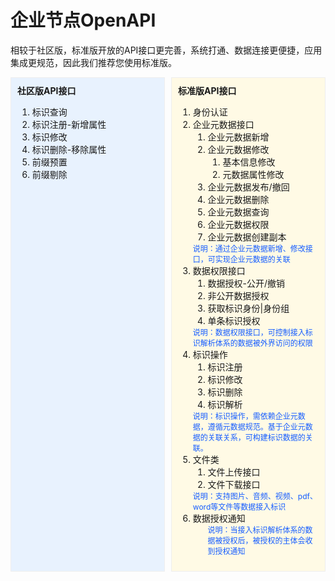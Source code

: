 # 企业节点OpenAPI

相较于社区版，标准版开放的API接口更完善，系统打通、数据连接更便捷，应用集成更规范，因此我们推荐您使用标准版。

<div style="display:flex;">
<div style="width: 400px;padding:10px;background-color:rgb(232, 242, 254);border:1px solid #eee;margin-right:5px;">
    <strong>社区版API接口</strong>
    <ol>
    <li>标识查询</li>
    <li>标识注册-新增属性</li>
    <li>标识修改</li>
    <li>标识删除-移除属性</li>
    <li>前缀预置</li>
    <li>前缀剔除</li>
    </ol>
</div>
<div style="width: 400px;padding:10px;background-color:rgb(255, 250, 229);border:1px solid #eee;margin-left:5px;">
   <strong>标准版API接口</strong>
   <ol>
    <li>身份认证</li>
    <li>企业元数据接口
        <ol>
            <li>企业元数据新增</li>
            <li>企业元数据修改
                <ol>
                    <li>基本信息修改</li>
                    <li>元数据属性修改</li>
                </ol>
            </li>
            <li>企业元数据发布/撤回</li>
            <li>企业元数据删除</li>
            <li>企业元数据查询</li>
            <li>企业元数据权限</li>
            <li>企业元数据创建副本</li>
        </ol>
        <span style="font-size: 12px; color: rgb(22,93,255);">说明：通过企业元数据新增、修改接口，可实现企业元数据的关联</span>
    </li>
    <li>数据权限接口
        <ol>
            <li>数据授权-公开/撤销</li>
            <li>非公开数据授权</li>
            <li>获取标识身份|身份组</li>
            <li>单条标识授权</li>
        </ol>
        <span style="font-size: 12px; color: rgb(22,93,255);">说明：数据权限接口，可控制接入标识解析体系的数据被外界访问的权限</span>
    </li>
    <li>标识操作
        <ol>
            <li>标识注册</li>
            <li>标识修改</li>
            <li>标识删除</li>
            <li>标识解析</li>
        </ol>
        <span style="font-size: 12px; color: rgb(22,93,255);">说明：标识操作，需依赖企业元数据，遵循元数据规范。基于企业元数据的关联关系，可构建标识数据的关联。</span>
    </li>
    <li>文件类
        <ol>
            <li>文件上传接口</li>
            <li>文件下载接口</li>
        </ol>
        <span style="font-size: 12px; color: rgb(22,93,255);">说明：支持图片、音频、视频、pdf、word等文件等数据接入标识</span>
    </li>
    <li>数据授权通知
        <ol>
            <span style="font-size: 12px; color: rgb(22,93,255);">说明：当接入标识解析体系的数据被授权后，被授权的主体会收到授权通知</span>
        </ol>     
</li>
</ol>
</div>
</div>